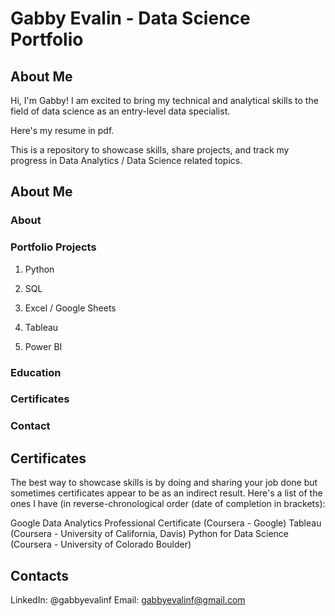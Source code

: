 # Gabby Evalin - Data Science Portfolio

## About Me
Hi, I'm Gabby! I am excited to bring my technical and analytical skills to the field of data science as an entry-level data specialist.

Here's my resume in pdf.

This is a repository to showcase skills, share projects, and track my progress in Data Analytics / Data Science related topics.

## About Me
### About
### Portfolio Projects
1. Python

2. SQL


3. Excel / Google Sheets

4. Tableau

5. Power BI

### Education 

### Certificates

### Contact


## Certificates
The best way to showcase skills is by doing and sharing your job done but sometimes certificates appear to be as an indirect result. Here's a list of the ones I have (in reverse-chronological order (date of completion in brackets):

Google Data Analytics Professional Certificate (Coursera - Google)
Tableau (Coursera - University of California, Davis)
Python for Data Science (Coursera - University of Colorado Boulder)

## Contacts
LinkedIn: @gabbyevalinf
Email: gabbyevalinf@gmail.com
